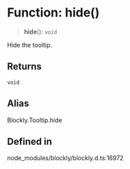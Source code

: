# Function: hide()

> **hide**(): `void`

Hide the tooltip.

## Returns

`void`

## Alias

Blockly.Tooltip.hide

## Defined in

node_modules/blockly/blockly.d.ts:16972

